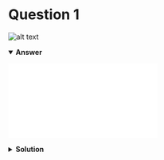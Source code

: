 # Question 1
![alt text](q1.png)

<details open>
<summary><b>Answer</b></summary>

![alt text](a1.md)
</details>

<details>
<summary><b>Solution</b></summary>

![alt text](s1.png)
</details>
